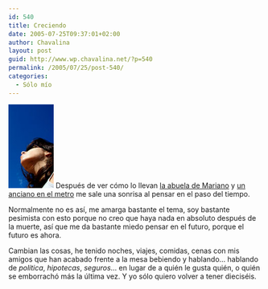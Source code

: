 ```yaml
---
id: 540
title: Creciendo
date: 2005-07-25T09:37:01+02:00
author: Chavalina
layout: post
guid: http://www.wp.chavalina.net/?p=540
permalink: /2005/07/25/post-540/
categories:
  - Sólo mío
---
```

<img class="imgizqda" src="/imagenes/fotos/cielo-abril.jpg" alt="El cielo despejado de hace unos meses... el tiempo pasa r&aacute;pido" /> Despu&eacute;s de ver c&oacute;mo lo llevan <a href="http://www.uberbin.net/archivos/rants/mi-abuela.php" target="_blank">la abuela de Mariano</a> y <a href="http://www.sdelmont.com/diario/2005/06/21-la_lupa.html" target="_blank">un anciano en el metro</a> me sale una sonrisa al pensar en el paso del tiempo.

Normalmente no es as&iacute;, me amarga bastante el tema, soy bastante pesimista con esto porque no creo que haya nada en absoluto despu&eacute;s de la muerte, as&iacute; que me da bastante miedo pensar en el futuro, porque el futuro es ahora.

Cambian las cosas, he tenido noches, viajes, comidas, cenas con mis amigos que han acabado frente a la mesa bebiendo y hablando&#8230; hablando de _pol&iacute;tica_, _hipotecas_, _seguros_&#8230; en lugar de a qui&eacute;n le gusta qui&eacute;n, o qui&eacute;n se emborrach&oacute; m&aacute;s la &uacute;ltima vez. Y yo s&oacute;lo quiero volver a tener diecis&eacute;is.